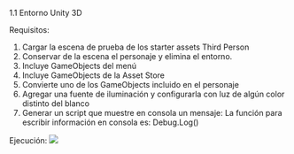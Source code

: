 1.1 Entorno Unity 3D

Requisitos:
1. Cargar la escena de prueba de los starter assets Third Person 
2. Conservar de la escena el personaje y elimina el entorno.
3. Incluye GameObjects del menú
4. Incluye GameObjects de la Asset Store
5. Convierte uno de los GameObjects incluido en el personaje
6. Agregar una fuente de iluminación y configurarla con luz de algún color distinto del blanco
7.  Generar un script que muestre en consola un mensaje: 
        La función para escribir información en consola es: Debug.Log()

Ejecución:
![](https://github.com/jsfabiani/Tarea_1_FDV/blob/main/FDV_tarea_1%20-%20Playground%20-%20Windows%2C%20Mac%2C%20Linux%20-%20Unity%202022.3.10f1%20_DX11_%202023-09-27%2000-08-20.gif)
